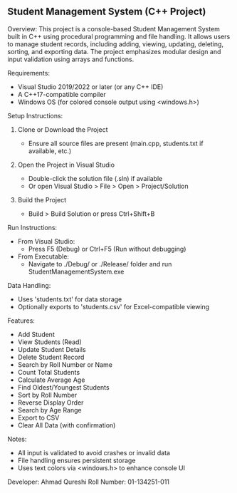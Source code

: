 
Student Management System (C++ Project)
--------------------------------------

Overview:
This project is a console-based Student Management System built in C++ using procedural programming and file handling. It allows users to manage student records, including adding, viewing, updating, deleting, sorting, and exporting data. The project emphasizes modular design and input validation using arrays and functions.

Requirements:
- Visual Studio 2019/2022 or later (or any C++ IDE)
- A C++17-compatible compiler
- Windows OS (for colored console output using <windows.h>)

Setup Instructions:
1. Clone or Download the Project
   - Ensure all source files are present (main.cpp, students.txt if available, etc.)

2. Open the Project in Visual Studio
   - Double-click the solution file (.sln) if available
   - Or open Visual Studio > File > Open > Project/Solution

3. Build the Project
   - Build > Build Solution or press Ctrl+Shift+B

Run Instructions:
- From Visual Studio:
  - Press F5 (Debug) or Ctrl+F5 (Run without debugging)
- From Executable:
  - Navigate to ./Debug/ or ./Release/ folder and run StudentManagementSystem.exe

Data Handling:
- Uses 'students.txt' for data storage
- Optionally exports to 'students.csv' for Excel-compatible viewing

Features:
- Add Student
- View Students (Read)
- Update Student Details
- Delete Student Record
- Search by Roll Number or Name
- Count Total Students
- Calculate Average Age
- Find Oldest/Youngest Students
- Sort by Roll Number
- Reverse Display Order
- Search by Age Range
- Export to CSV
- Clear All Data (with confirmation)

Notes:
- All input is validated to avoid crashes or invalid data
- File handling ensures persistent storage
- Uses text colors via <windows.h> to enhance console UI

Developer:
Ahmad Qureshi
Roll Number: 01-134251-011
